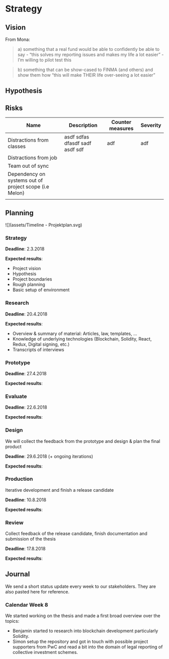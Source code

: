 # Strategy

## Vision

From Mona:

> a) something that a real fund would be able to confidently be able to say - “this solves my reporting issues and makes my life a lot easier” - I’m willing to pilot test this

> b) something that can be show-cased to FINMA (and others) and show them how “this will make THEIR life over-seeing a lot easier”

## Hypothesis

## Risks

| Name                                                   | Description                     | Counter measures | Severity |
| ------------------------------------------------------ | ------------------------------- | ---------------- | -------- |
| Distractions from classes                              | asdf sdfas dfasdf sadf asdf sdf | adf              | adf      |
| Distractions from job                                  |                                 |                  |          |
| Team out of sync                                       |                                 |                  |          |
| Dependency on systems out of project scope (i.e Melon) |                                 |                  |          |
|                                                        |                                 |                  |          |

## Planning

![](assets/Timeline - Projektplan.svg)

### Strategy

**Deadline**: 2.3.2018

**Expected results**:

* Project vision
* Hypothesis
* Project boundaries
* Rough planning
* Basic setup of environment

### Research

**Deadline**: 20.4.2018

**Expected results**:

* Overview & summary of material: Articles, law, templates, ...
* Knowledge of underlying technologies (Blockchain, Solidity, React, Redux, Digital signing, etc.)
* Transcripts of interviews

### Prototype

**Deadline**: 27.4.2018

**Expected results**:

### Evaluate

**Deadline**: 22.6.2018

**Expected results**:

### Design

We will collect the feedback from the prototype and design & plan the final product

**Deadline**: 29.6.2018 (+ ongoing iterations)

**Expected results**:

### Production

Iterative development and finish a release candidate

**Deadline**: 10.8.2018

**Expected results**:

### Review

Collect feedback of the release candidate, finish documentation and submission of the thesis

**Deadline**: 17.8.2018

**Expected results**:

## Journal

We send a short status update every week to our stakeholders. They are also pasted here for reference.

### Calendar Week 8

We started working on the thesis and made a first broad overview over the topics:

* Benjamin started to research into blockchain development particularly Solidity.
* Simon setup the repository and got in touch with possible project supporters from PwC and read a bit into the domain of legal reporting of collective investment schemes.
